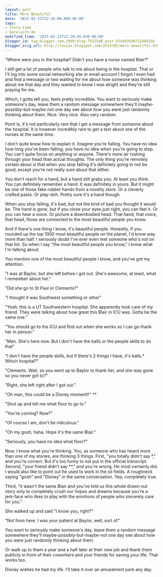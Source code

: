 ```yaml
---
layout: post
title: More Beautiful
date: '2015-02-12T22:28:00.000-06:00'
tags:
- story-time
- bare-with-me
modified_time: '2015-02-12T22:28:45.036-06:00'
blogger_id: tag:blogger.com,1999:blog-7551548.post-554493540712484156
blogger_orig_url: http://fuwjax.blogspot.com/2015/02/more-beautiful.html
---
```


"Where were you in the hospital? Didn't you have a nurse named Blair?"

I still get a lot of people who talk to me about being in the hospital. That or I'll log into some social networking site or email account I forgot I even had and find a message or two waiting for me about how someone was thinking about me that day and they wanted to know I was alright and they're still praying for me.

Which, I gotta tell you, feels pretty incredible. You want to seriously make someone's day, leave them a random message somewhere they'll maybe-possibly-but-maybe-not one day see about how you were just randomly thinking about them. Nice. Very nice. Also very random.

Point is, it's not particularly rare that I get a message from someone about the hospital. It is however incredibly rare to get a text about one of the nurses at the same time.

I don't quite know how to explain it. Imagine you're falling. You have no idea how long you've been falling; you have no idea when you're going to stop. You can't quite focus on anything or anyone. There's more air rushing through your head than actual thoughts. The only thing you're remotely certain about is that when you stop falling it's definitely going to not be good, except you're not really sure about that either.

You don't reach for a hand, but a hand still grabs you. At least you think. You can definitely remember a hand. It was definitely in yours. But it might be one of those fake rubber hands from a novelty store. Or a cleverly crafted pasta. Or play-doh. Pretty sure it's a hand though.

When you stop falling, it's bad, but not the kind of bad you thought it would be. The hand is gone, but if you close your eyes just right, you can feel it. Or you can hear a voice. Or picture a disembodied head. That hand, that voice, that head, those are connected to the most beautiful people you know.

And if there's one thing I know, it's beautiful people. Honestly, if you rounded up the top 1000 most beautiful people on the planet, I'd know way more than half. I seriously doubt I've ever even met someone who's not on that list. So when I say "the most beautiful people you know," I know what I'm talking about.

You mention one of the most beautiful people I know, and you've got my attention.

"I was at Baylor, but she left before I got out. She's awesome, at least, what I remember about her."

"Did she go to St Paul or Clements?"

"I thought it was Southwest something or other"

"Yeah, this is a UT Southwestern hospital. She apparently took care of my friend. They were talking about how great this Blair in ICU was. Gotta be the same one."

"You should go to the ICU and find out when she works so I can go thank her in person."

"Man. She's here now. But I don't have the balls or the people skills to do that"

"I don't have the people skills, but if there's 2 things I have, it's balls.* Which hospital?"

"Clements. Wait, so you went up to Baylor to thank her, and she was gone so you never got to?"

"Right, she left right after I got out."

"Oh man, this could be a Disney moment!!" **

"Shut up and tell me what floor to go to."

"You're coming? Now?"

"Of course I am, don't be ridiculous."

"Oh my gosh, haha. Hope it's the same Blair."

"Seriously, you have no idea what floor?"

Now, I know what you're thinking. You, as someone who has heard more than one of my stories, are thinking 3 things. First, "you totally didn't say *," and you're correct. But it's too funny to not put in the official transcript. Second, "your friend didn't say **," and you're wrong. He most certainly did. I would also like to point out he used to work in the oil fields. A roughneck saying "gosh" and "Disney" in the same conversation. Yep, completely true.

Third, "it wasn't the same Blair and you've told us this whole drawn out story only to completely crush our hopes and dreams because you're a jerk-face who likes to play with the emotions of people who sincerely care for you."

She walked up and said "I know you, right?"

"Not from here. I was your patient at Baylor, well, sort of."

You want to seriously make someone's day, leave them a random message somewhere they'll maybe-possibly-but-maybe-not one day see about how you were just randomly thinking about them.

Or walk up to them a year and a half later at their new job and thank them publicly in front of their coworkers and your friends for saving your life. That works too.

Disney wishes he had my life. I'll take it over an amusement park any day.